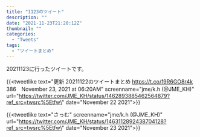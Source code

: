 ```yaml
---
title: "1123のツイート"
description: ""
date: "2021-11-23T21:20:12Z"
thumbnail: ""
categories:
  - "Tweets"
tags:
  - "ツイートまとめ"
---
```

20211123に行ったツイートです。
<!--more-->
{{<tweetlike text=\"更新 20211122のツイートまとめ https://t.co/f9R6GO8r4k 386　November 23, 2021 at 06:20AM\" screenname=\"jme/k.h (@JME_KH)\" url=\"https://twitter.com/JME_KH/status/1462893885462564879?ref_src=twsrc%5Etfw\" date=\"November 22 2021\">}}

{{<tweetlike text=\"さっむ\" screenname=\"jme/k.h (@JME_KH)\" url=\"https://twitter.com/JME_KH/status/1463112892438704128?ref_src=twsrc%5Etfw\" date=\"November 23 2021\">}}

